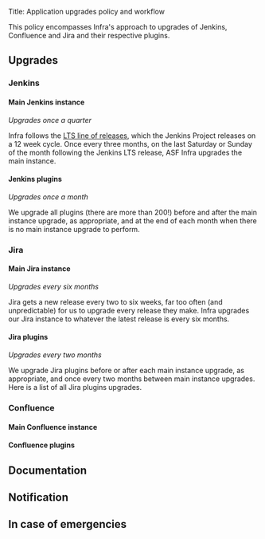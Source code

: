 Title: Application upgrades policy and workflow

This policy encompasses Infra's approach to upgrades of Jenkins, Confluence and Jira and their respective plugins.

## Upgrades ##

### Jenkins ###

#### Main Jenkins instance ####
_Upgrades once a quarter_

Infra follows the <a href="https://jenkins.io/download/lts/" target="_blank">LTS line of releases</a>, which the Jenkins Project releases on a 12 week cycle. Once every three months, on the last Saturday or Sunday of the month following the Jenkins LTS release, ASF Infra upgrades the main instance. 

#### Jenkins plugins ####
_Upgrades once a month_

We upgrade all plugins (there are more than 200!) before and after the main instance upgrade, as appropriate, and at the end of each month when there is no main instance upgrade to perform.

### Jira ###


#### Main Jira instance ####
_Upgrades every six months_

Jira gets a new release every two to six weeks, far too often (and unpredictable) for us to upgrade every release they make. Infra upgrades our Jira instance to whatever the latest release is every six months.

#### Jira plugins ####
_Upgrades every two months_

We upgrade Jira plugins before or after each main instance upgrade, as appropriate, and once every two months between main instance upgrades. Here is a <a herf="https://cwiki.apache.org/confluence/display/INFRA/Jenkins+Plugin+Upgrades" target="_blank">list of all Jira plugins upgrades</a>.

### Confluence ###

#### Main Confluence instance ####

#### Confluence plugins ####


## Documentation ##



## Notification ##


## In case of emergencies ##
